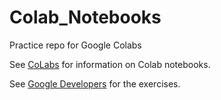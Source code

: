 # Colab_Notebooks
Practice repo for Google Colabs

See [CoLabs](https://colab.research.google.com/notebooks/welcome.ipynb) for information on Colab notebooks.

See [Google Developers](https://codelabs.developers.google.com/) for the exercises. 
